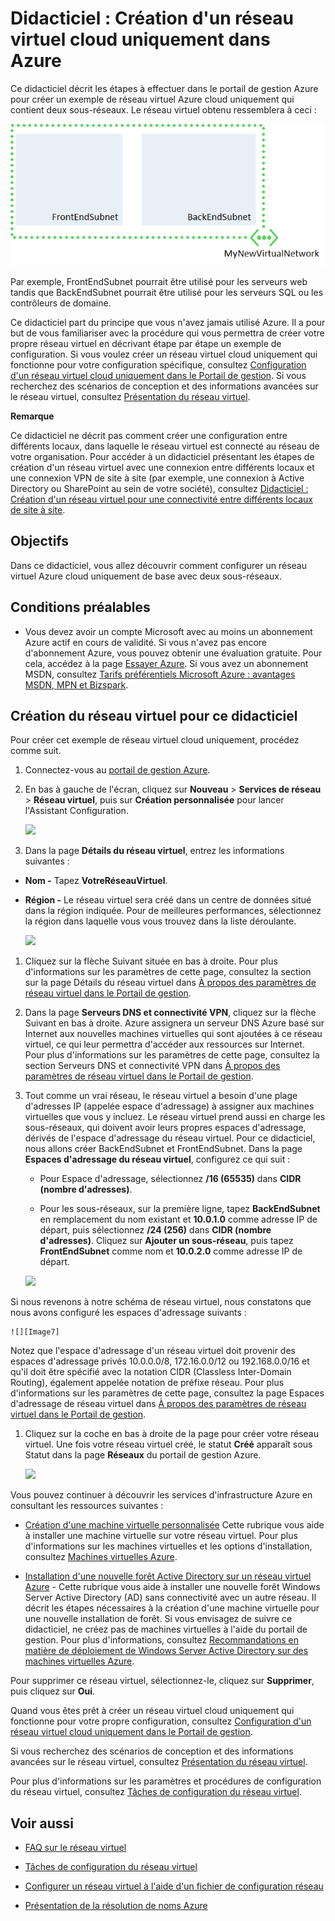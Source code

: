 <properties linkid="manage-services-create-a-virtual-network" urlDisplayName="Tutorial: Create a cloud-only virtual network" pageTitle="Tutorial: Create a cloud-only virtual network" metaKeywords="" description="Learn how to create an example cloud-only Azure Virtual Network in this tutorial." metaCanonical="" services="virtual-machines,virtual-network" documentationCenter="" title="Tutorial: Create a Clound-only Virtual Network in Azure" authors="cherylmc" solutions="" manager="adinah" editor="" />

<tags ms.service="virtual-network" ms.workload="infrastructure-services" ms.tgt_pltfrm="na" ms.devlang="na" ms.topic="article" ms.date="09/29/2014" ms.author="cherylmc" />

# Didacticiel : Création d'un réseau virtuel cloud uniquement dans Azure

Ce didacticiel décrit les étapes à effectuer dans le portail de gestion Azure pour créer un exemple de réseau virtuel Azure cloud uniquement qui contient deux sous-réseaux. Le réseau virtuel obtenu ressemblera à ceci :

![createvnet][createvnet]

Par exemple, FrontEndSubnet pourrait être utilisé pour les serveurs web tandis que BackEndSubnet pourrait être utilisé pour les serveurs SQL ou les contrôleurs de domaine.

Ce didacticiel part du principe que vous n'avez jamais utilisé Azure. Il a pour but de vous familiariser avec la procédure qui vous permettra de créer votre propre réseau virtuel en décrivant étape par étape un exemple de configuration. Si vous voulez créer un réseau virtuel cloud uniquement qui fonctionne pour votre configuration spécifique, consultez [Configuration d'un réseau virtuel cloud uniquement dans le Portail de gestion][Configuration d'un réseau virtuel cloud uniquement dans le Portail de gestion]. Si vous recherchez des scénarios de conception et des informations avancées sur le réseau virtuel, consultez [Présentation du réseau virtuel][Présentation du réseau virtuel].

<div class="dev-callout"> 
<b>Remarque</b> 
<p>Ce didacticiel ne d&eacute;crit pas comment cr&eacute;er une configuration entre diff&eacute;rents locaux, dans laquelle le r&eacute;seau virtuel est connect&eacute; au r&eacute;seau de votre organisation. Pour acc&eacute;der &agrave; un didacticiel pr&eacute;sentant les &eacute;tapes de cr&eacute;ation d'un r&eacute;seau virtuel avec une connexion entre diff&eacute;rents locaux et une connexion VPN de site &agrave; site (par exemple, une connexion &agrave; Active Directory ou SharePoint au sein de votre soci&eacute;t&eacute;), consultez <a href="/fr-fr/manage/services/networking/cross-premises-connectivity/">Didacticiel&nbsp;: Cr&eacute;ation d'un r&eacute;seau virtuel pour une connectivit&eacute; entre diff&eacute;rents locaux de site &agrave; site</a>.</p> 
</div>

## Objectifs

Dans ce didacticiel, vous allez découvrir comment configurer un réseau virtuel Azure cloud uniquement de base avec deux sous-réseaux.

## Conditions préalables

-   Vous devez avoir un compte Microsoft avec au moins un abonnement Azure actif en cours de validité. Si vous n'avez pas encore d'abonnement Azure, vous pouvez obtenir une évaluation gratuite. Pour cela, accédez à la page [Essayer Azure][Essayer Azure]. Si vous avez un abonnement MSDN, consultez [Tarifs préférentiels Microsoft Azure : avantages MSDN, MPN et Bizspark][Tarifs préférentiels Microsoft Azure : avantages MSDN, MPN et Bizspark].

## Création du réseau virtuel pour ce didacticiel

Pour créer cet exemple de réseau virtuel cloud uniquement, procédez comme suit.

1.  Connectez-vous au [portail de gestion Azure][portail de gestion Azure].

2.  En bas à gauche de l'écran, cliquez sur **Nouveau** \> **Services de réseau** \> **Réseau virtuel**, puis sur **Création personnalisée** pour lancer l'Assistant Configuration.

    ![][0]

3.  Dans la page **Détails du réseau virtuel**, entrez les informations suivantes :

-   **Nom -** Tapez **VotreRéseauVirtuel**.

-   **Région -** Le réseau virtuel sera créé dans un centre de données situé dans la région indiquée. Pour de meilleures performances, sélectionnez la région dans laquelle vous vous trouvez dans la liste déroulante.

    ![][1]

1.  Cliquez sur la flèche Suivant située en bas à droite. Pour plus d'informations sur les paramètres de cette page, consultez la section sur la page Détails du réseau virtuel dans [﻿À propos des paramètres de réseau virtuel dans le Portail de gestion][﻿À propos des paramètres de réseau virtuel dans le Portail de gestion].

2.  Dans la page **Serveurs DNS et connectivité VPN**, cliquez sur la flèche Suivant en bas à droite. Azure assignera un serveur DNS Azure basé sur Internet aux nouvelles machines virtuelles qui sont ajoutées à ce réseau virtuel, ce qui leur permettra d'accéder aux ressources sur Internet. Pour plus d'informations sur les paramètres de cette page, consultez la section Serveurs DNS et connectivité VPN dans [À propos des paramètres de réseau virtuel dans le Portail de gestion][﻿À propos des paramètres de réseau virtuel dans le Portail de gestion].

3.  Tout comme un vrai réseau, le réseau virtuel a besoin d'une plage d'adresses IP (appelée espace d'adressage) à assigner aux machines virtuelles que vous y incluez. Le réseau virtuel prend aussi en charge les sous-réseaux, qui doivent avoir leurs propres espaces d'adressage, dérivés de l'espace d'adressage du réseau virtuel. Pour ce didacticiel, nous allons créer BackEndSubnet et FrontEndSubnet. Dans la page **Espaces d'adressage du réseau virtuel**, configurez ce qui suit :

	- Pour Espace d'adressage, sélectionnez **/16 (65535)** dans **CIDR (nombre d'adresses)**.

	- Pour les sous-réseaux, sur la première ligne, tapez **BackEndSubnet** en remplacement du nom existant et **10.0.1.0** comme adresse IP de départ, puis sélectionnez **/24 (256)** dans **CIDR (nombre d'adresses)**. Cliquez sur **Ajouter un sous-réseau**, puis tapez **FrontEndSubnet** comme nom et **10.0.2.0** comme adresse IP de départ.
		
	![][2]

 Si nous revenons à notre schéma de réseau virtuel, nous constatons que nous avons configuré les espaces d'adressage suivants :
 
	![][Image7]	

 Notez que l'espace d'adressage d'un réseau virtuel doit provenir des espaces d'adressage privés 10.0.0.0/8, 172.16.0.0/12 ou 192.168.0.0/16 et qu'il doit être spécifié avec la notation CIDR (Classless Inter-Domain Routing), également appelée notation de préfixe réseau. Pour plus d'informations sur les paramètres de cette page, consultez la page Espaces d'adressage de réseau virtuel dans [﻿À propos des paramètres de réseau virtuel dans le Portail de gestion][﻿À propos des paramètres de réseau virtuel dans le Portail de gestion].

1.  Cliquez sur la coche en bas à droite de la page pour créer votre réseau virtuel. Une fois votre réseau virtuel créé, le statut **Créé** apparaît sous Statut dans la page **Réseaux** du portail de gestion Azure.

    ![][3]

Vous pouvez continuer à découvrir les services d'infrastructure Azure en consultant les ressources suivantes :

-   [Création d'une machine virtuelle personnalisée][Création d'une machine virtuelle personnalisée] Cette rubrique vous aide à installer une machine virtuelle sur votre réseau virtuel. Pour plus d'informations sur les machines virtuelles et les options d'installation, consultez [Machines virtuelles Azure][Machines virtuelles Azure].

-   [Installation d'une nouvelle forêt Active Directory sur un réseau virtuel Azure][Installation d'une nouvelle forêt Active Directory sur un réseau virtuel Azure] - Cette rubrique vous aide à installer une nouvelle forêt Windows Server Active Directory (AD) sans connectivité avec un autre réseau. Il décrit les étapes nécessaires à la création d'une machine virtuelle pour une nouvelle installation de forêt. Si vous envisagez de suivre ce didacticiel, ne créez pas de machines virtuelles à l'aide du portail de gestion. Pour plus d'informations, consultez [Recommandations en matière de déploiement de Windows Server Active Directory sur des machines virtuelles Azure][Recommandations en matière de déploiement de Windows Server Active Directory sur des machines virtuelles Azure].

Pour supprimer ce réseau virtuel, sélectionnez-le, cliquez sur **Supprimer**, puis cliquez sur **Oui**.

Quand vous êtes prêt à créer un réseau virtuel cloud uniquement qui fonctionne pour votre propre configuration, consultez [Configuration d'un réseau virtuel cloud uniquement dans le Portail de gestion][Configuration d'un réseau virtuel cloud uniquement dans le Portail de gestion].

Si vous recherchez des scénarios de conception et des informations avancées sur le réseau virtuel, consultez [Présentation du réseau virtuel][Présentation du réseau virtuel].

Pour plus d'informations sur les paramètres et procédures de configuration du réseau virtuel, consultez [Tâches de configuration du réseau virtuel][Tâches de configuration du réseau virtuel].

## Voir aussi

-   [FAQ sur le réseau virtuel][FAQ sur le réseau virtuel]

-   [Tâches de configuration du réseau virtuel][4]

-   [Configurer un réseau virtuel à l'aide d'un fichier de configuration réseau][Configurer un réseau virtuel à l'aide d'un fichier de configuration réseau]

-   [Présentation de la résolution de noms Azure][Présentation de la résolution de noms Azure]

  [createvnet]: ./media/create-virtual-network/createVNet_06_VNetExample.png
  [Configuration d'un réseau virtuel cloud uniquement dans le Portail de gestion]: http://msdn.microsoft.com/library/azure/dn631643.aspx
  [Présentation du réseau virtuel]: http://msdn.microsoft.com/library/windowsazure/jj156007.aspx
  [Essayer Azure]: http://www.windowsazure.com/pricing/free-trial/
  [Tarifs préférentiels Microsoft Azure : avantages MSDN, MPN et Bizspark]: http://azure.microsoft.com/fr-fr/pricing/member-offers/msdn-benefits-details/
  [portail de gestion Azure]: http://manage.windowsazure.com/
  [0]: ./media/create-virtual-network/createVNet_01_OpenVirtualNetworkWizard.png
  [1]: ./media/create-virtual-network/createVNet_02_VirtualNetworkDetails.png
  [﻿À propos des paramètres de réseau virtuel dans le Portail de gestion]: http://go.microsoft.com/fwlink/?linkid=248092&clcid=0x409
  [2]: ./media/create-virtual-network/createVNet_04_VirtualNetworkAddressSpaces.png
  [3]: ./media/create-virtual-network/createVNet_05_VirtualNetworkCreatedStatus.png
  [Création d'une machine virtuelle personnalisée]: http://www.windowsazure.com/fr-fr/manage/windows/how-to-guides/custom-create-a-vm/
  [Machines virtuelles Azure]: http://www.windowsazure.com/fr-fr/manage/windows/
  [Installation d'une nouvelle forêt Active Directory sur un réseau virtuel Azure]: http://www.windowsazure.com/fr-fr/manage/services/networking/active-directory-forest/
  [Recommandations en matière de déploiement de Windows Server Active Directory sur des machines virtuelles Azure]: http://msdn.microsoft.com/fr-fr/library/windowsazure/jj156090.aspx
  [Tâches de configuration du réseau virtuel]: http://go.microsoft.com/fwlink/?linkid=296652&clcid=0x409
  [FAQ sur le réseau virtuel]: http://go.microsoft.com/fwlink/?LinkId=296650
  [4]: http://go.microsoft.com/fwlink/?LinkId=296652
  [Configurer un réseau virtuel à l'aide d'un fichier de configuration réseau]: http://msdn.microsoft.com/fr-fr/library/windowsazure/jj156097.aspx
  [Présentation de la résolution de noms Azure]: http://go.microsoft.com/fwlink/?LinkId=248097
  [Image7]: ./media/create-virtual-network/createVNet_07_VNetExampleSpaces.png
